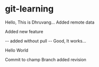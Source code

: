# git-learning

Hello, This is Dhruvang...
Added remote data

Added new feature

-- added without pull
-- Good, It works...

Hello World

Commit to champ Branch added revision
